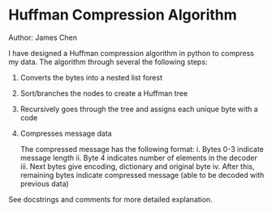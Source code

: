 # Huffman Compression Algorithm
Author: James Chen

I have designed a Huffman compression algorithm in python to compress my data. The algorithm through several the following steps:
1.	Converts the bytes into a nested list forest
2.	Sort/branches the nodes to create a Huffman tree
3.	Recursively goes through the tree and assigns each unique byte with a code
4.	Compresses message data

    The compressed message has the following format:
    i.	Bytes 0-3 indicate message length
    ii.	Byte 4 indicates number of elements in the decoder
    iii.	Next bytes give encoding,  dictionary and original byte
    iv.	After this, remaining bytes indicate compressed message (able to be decoded with previous data)

See docstrings and comments for more detailed explanation.
